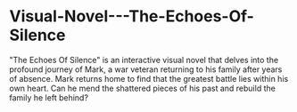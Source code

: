 # Visual-Novel---The-Echoes-Of-Silence
"The Echoes Of Silence" is an interactive visual novel that delves into the profound journey of Mark, a war veteran returning to his family after years of absence. Mark returns home to find that the greatest battle lies within his own heart. Can he mend the shattered pieces of his past and rebuild the family he left behind?
